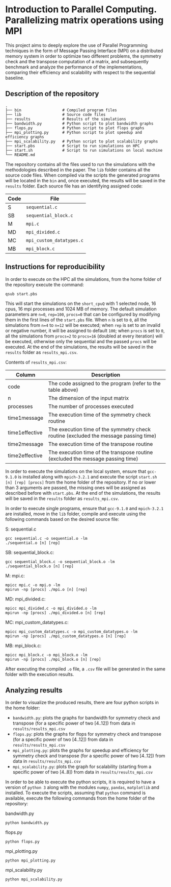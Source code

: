 # Introduction to Parallel Computing. Parallelizing matrix operations using MPI
This project aims to deeply explore the use of Parallel Programming techniques in the form of Message Passing Interface (MPI) on a distributed memory system in order to optimize two different problems, the symmetry check and the transpose computation of a matrix, and subsequently benchmark and analyze the performance of the implementations, comparing their efficiency and scalability with respect to the sequential baseline.


## Description of the repository
```
.
├── bin                  # Compiled program files
├── lib                  # Source code files
├── results              # Results of the simulations
├── bandwidth.py         # Python script to plot bandwidth graphs
├── flops.py             # Python script to plot flops graphs
├── mpi_plotting.py      # Python script to plot speedup and efficiency graphs
├── mpi_scalability.py   # Python script to plot scalability graphs
├── start.pbs            # Script to run simulations on HPC
├── start.sh             # Script to run simulations on local machine
└── README.md
```
The repository contains all the files used to run the simulations with the methodologies described in the paper. The `lib` folder contains all the source code files. When compiled via the scripts the generated programs will be located in the `bin` and, once executed, the results will be saved in the `results` folder.
Each source file has an identifying assigned code:

| Code      | File |
| ----------- | ----------- |
| S | `sequential.c` |
| SB | `sequential_block.c` |
| M | `mpi.c` |
| MD | `mpi_divided.c` |
| MC | `mpi_custom_datatypes.c` |
| MB | `mpi_block.c` |


## Instructions for reproducibility
In order to execute on the HPC all the simulations, from the home folder of the repository execute the command:
```
qsub start.pbs
```
This will start the simulations on the `short_cpuQ` with 1 selected node, 16 cpus, 16 mpi processes and 1024 MB of memory. The default simulation parameters are `n=0`, `rep=100`, `procs=0` that can be configured by modifying them in the first lines of the `start.pbs` file. When `n` is set to `0`, all the simulations from `n=4` to `n=12` will be executed; when `rep` is set to an invalid or negative number, it will be assigned to default  `100`; when `procs` is set to `0`, all the simulations from `procs=2` to `procs=16` (doubled at every iteration) will be executed, otherwise only the sequential and the passed `procs` will be executed. At the end of the simulations, the results will be saved in the `results` folder as `results_mpi.csv`.

Contents of `results_mpi.csv`:

| Column      | Description |
| ----------- | ----------- |
| code        | The code assigned to the program (refer to the table above) |
| n | The dimension of the input matrix |
| processes | The number of processes executed |
| time1message | The execution time of the symmetry check routine |
| time1effective | The execution time of the symmetry check routine (excluded the message passing time) |
| time2message | The execution time of the transpose routine |
| time2effective | The execution time of the transpose routine (excluded the message passing time) |

In order to execute the simulations on the local system, ensure that `gcc-9.1.0` is installed along with `mpich-3.2.1` and execute the script `start.sh [n] [rep] [procs]` from the home folder of the repository. If no or lower than 3 arguments are passed, the missing ones will be assigned as described before with `start.pbs`. At the end of the simulations, the results will be saved in the `results` folder as `results_mpi.csv`.

In order to execute single programs, ensure that `gcc-9.1.0` and `mpich-3.2.1` are installed, move in the `lib` folder, compile and execute using the following commands based on the desired source file:

S: sequential.c
```
gcc sequential.c -o sequential.o -lm
./sequential.o [n] [rep]
```

SB: sequential_block.c:
```
gcc sequential_block.c -o sequential_block.o -lm
./sequential_block.o [n] [rep]
```

M: mpi.c:
```
mpicc mpi.c -o mpi.o -lm
mpirun -np [procs] ./mpi.o [n] [rep]
```

MD: mpi_divided.c:
```
mpicc mpi_divided.c -o mpi_divided.o -lm
mpirun -np [procs] ./mpi_divided.o [n] [rep]
```

MC: mpi_custom_datatypes.c:
```
mpicc mpi_custom_datatypes.c -o mpi_custom_datatypes.o -lm
mpirun -np [procs] ./mpi_custom_datatypes.o [n] [rep]
```

MB: mpi_block.c:
```
mpicc mpi_block.c -o mpi_block.o -lm
mpirun -np [procs] ./mpi_block.o [n] [rep]
```

After executing the compiled `.o` file, a `.csv` file will be generated in the same folder with the execution results.

## Analyzing results
In order to visualize the produced results, there are four python scripts in the home folder:
- `bandwidth.py`: plots the graphs for bandwidth for symmetry check and transpose (for a specific power of two [4..12]) from data in `results/results_mpi.csv`
- `flops.py`: plots the graphs for flops for symmetry check and transpose (for a specific power of two [4..12]) from data in `results/results_mpi.csv`
- `mpi_plotting.py`: plots the graphs for speedup and efficiency for symmetry check and transpose (for a specific power of two [4..12]) from data in `results/results_mpi.csv`
- `mpi_scalability.py`: plots the graph for scalability (starting from a specific power of two [4..8]) from data in `results/results_mpi.csv`

In order to be able to execute the python scripts, it is required to have a version of `python 3` along with the modules `numpy`, `pandas`, `matplotlib` and installed. To execute the scripts, assuming that `python` command is available, execute the following commands from the home folder of the repository:

bandwidth.py
```
python bandwidth.py
```

flops.py
```
python flops.py
```

mpi_plotting.py
```
python mpi_plotting.py
```

mpi_scalability.py
```
python mpi_scalability.py
```
